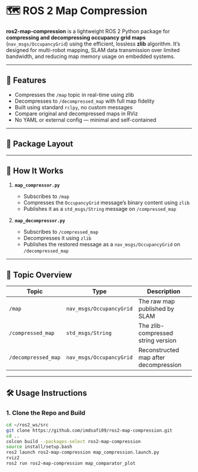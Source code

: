 # 🗺️ ROS 2 Map Compression

**ros2-map-compression** is a lightweight ROS 2 Python package for **compressing and decompressing occupancy grid maps** (`nav_msgs/OccupancyGrid`) using the efficient, lossless **zlib** algorithm. It’s designed for multi-robot mapping, SLAM data transmission over limited bandwidth, and reducing map memory usage on embedded systems.

---

## 🚀 Features

-  Compresses the `/map` topic in real-time using zlib
-  Decompresses to `/decompressed_map` with full map fidelity
- Built using standard `rclpy`, no custom messages
- Compare original and decompressed maps in RViz
-  No YAML or external config — minimal and self-contained

---

## 📁 Package Layout


---

## 🧠 How It Works

1. **`map_compressor.py`**
   - Subscribes to `/map`
   - Compresses the `OccupancyGrid` message’s binary content using `zlib`
   - Publishes it as a `std_msgs/String` message on `/compressed_map`

2. **`map_decompressor.py`**
   - Subscribes to `/compressed_map`
   - Decompresses it using `zlib`
   - Publishes the restored message as a `nav_msgs/OccupancyGrid` on `/decompressed_map`

---

## 🧪 Topic Overview

| Topic                | Type                      | Description                                |
|---------------------|---------------------------|--------------------------------------------|
| `/map`              | `nav_msgs/OccupancyGrid`  | The raw map published by SLAM              |
| `/compressed_map`   | `std_msgs/String`         | The zlib-compressed string version         |
| `/decompressed_map` | `nav_msgs/OccupancyGrid`  | Reconstructed map after decompression      |

---

## 🛠️ Usage Instructions

### 1. Clone the Repo and Build
```bash
cd ~/ros2_ws/src
git clone https://github.com/imdsafi09/ros2-map-compression.git
cd ..
colcon build --packages-select ros2-map-compression
source install/setup.bash
ros2 launch ros2-map-compression map_compression.launch.py
rviz2
ros2 run ros2-map-compression map_comparator_plot
